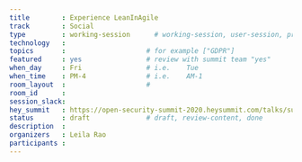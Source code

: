 ```yaml
---
title        : Experience LeanInAgile
track        : Social
type         : working-session      # working-session, user-session, product-session
technology   :
topics       :                    # for example ["GDPR"]
featured     : yes                # review with summit team "yes"
when_day     : Fri                # i.e.    Tue
when_time    : PM-4               # i.e.    AM-1
room_layout  :                    #
room_id      :
session_slack: 
hey_summit   : https://open-security-summit-2020.heysummit.com/talks/summit-spiral-special/
status       : draft              # draft, review-content, done
description  :
organizers   : Leila Rao
participants :
---
```



<!--(add intro)

## WHY

(...)

## What

(...)

## Outcomes

(...)

## References

(...)


## Previous-->
